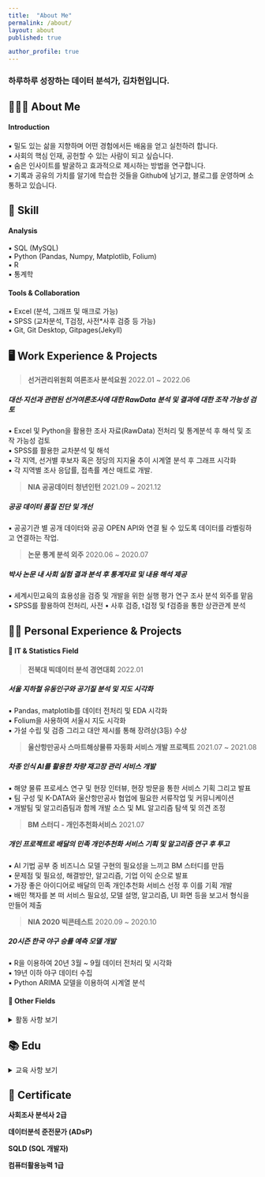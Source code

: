 ```yaml
---
title:  "About Me"
permalink: /about/
layout: about
published: true

author_profile: true
---
```


### 하루하루 성장하는 데이터 분석가, 김차헌입니다.

## 👨🏻‍🔧 About Me

#### **Introduction**

▪ 밀도 있는 삶을 지향하며 어떤 경험에서든 배움을 얻고 실천하려 합니다.   
▪ 사회의 핵심 인재, 공헌할 수 있는 사람이 되고 싶습니다.  
▪ 숨은 인사이트를 발굴하고 효과적으로 제시하는 방법을 연구합니다.  
▪ 기록과 공유의 가치를 알기에 학습한 것들을 Github에 남기고, 블로그를 운영하며 소통하고 있습니다.   

## 🧩 Skill

#### Analysis

▪ SQL (MySQL)  
▪ Python (Pandas, Numpy, Matplotlib, Folium)  
▪ R   
▪ 통계학   

#### Tools & Collaboration

▪ Excel (분석, 그래프 및 매크로 가능)  
▪ SPSS (교차분석, T검정, 사전*사후 검증 등 가능)  
▪ Git, Git Desktop, Gitpages(Jekyll)  

## 🖥 Work Experience & Projects

> **선거관리위원회 여론조사 분석요원** 2022.01 ~ 2022.06  
##### 대선·지선과 관련된 선거여론조사에 대한 RawData 분석 및 결과에 대한 조작 가능성 검토
▪ Excel 및 Python을 활용한 조사 자료(RawData) 전처리 및 통계분석 후 해석 및 조작 가능성 검토   
▪ SPSS를 활용한 교차분석 및 해석   
▪ 각 지역, 선거별 후보자 혹은 정당의 지지율 추이 시계열 분석 후 그래프 시각화  
▪ 각 지역별 조사 응답률, 접촉률 계산 매트로 개발.   

> **NIA 공공데이터 청년인턴** 2021.09 ~ 2021.12  
##### 공공 데이터 품질 진단 및 개선
▪ 공공기관 별 공개 데이터와 공공 OPEN API와 연결 될 수 있도록 데이터를 라벨링하고 연결하는 작업.     

> **논문 통계 분석 외주** 2020.06 ~ 2020.07  
##### 박사 논문 내 사회 실험 결과 분석 후 통계자료 및 내용 해석 제공
▪ 세계시민교육의 효용성을 검증 및 개발을 위한 실행 평가 연구 조사 분석 외주를 맡음  
▪ SPSS를 활용하여 전처리, 사전 • 사후 검증, t검정 및 f검증을 통한 상관관계 분석  

## 🧗🏻 Personal Experience & Projects

#### 🔗 IT & Statistics Field

> **전북대 빅데이터 분석 경연대회** 2022.01   
##### 서울 지하철 유동인구와 공기질 분석 및 지도 시각화
▪ Pandas, matplotlib를 데이터 전처리 및 EDA 시각화  
▪ Folium을 사용하여 서울시 지도 시각화   
▪ 가설 수립 및 검증 그리고 대안 제시를 통해 장려상(3등) 수상  

> **울산항만공사 스마트해상물류 자동화 서비스 개발 프로젝트** 2021.07 ~ 2021.08  
##### 차종 인식 AI를 활용한 차량 재고장 관리 서비스 개발  
▪ 해양 물류 프로세스 연구 및 현장 인터뷰, 현장 방문을 통한 서비스 기획 그리고 발표  
▪ 팀 구성 및 K-DATA와 울산항만공사 협업에 필요한 서류작업 및 커뮤니케이션  
▪ 개발팀 및 알고리즘팀과 함께 개발 소스 및 ML 알고리즘 탐색 및 의견 조정  

> **BM 스터디 - 개인추천화서비스** 2021.07  
##### 개인 프로젝트로 배달의 민족 개인추천화 서비스 기획 및 알고리즘 연구 후 투고  
▪ AI 기법 공부 중 비즈니스 모델 구현의 필요성을 느끼고 BM 스터디를 만듬  
▪ 문제점 및 필요성, 해결방안, 알고리즘, 기업 이익 순으로 발표  
▪ 가장 좋은 아이디어로 배달의 민족 개인추천화 서비스 선정 후 이를 기획 개발  
▪ 배민 책자를 본 떠 서비스 필요성, 모델 설명, 알고리즘, UI 화면 등을 보고서 형식을 만들어 제출    

> **NIA 2020 빅콘테스트** 2020.09 ~ 2020.10  
##### 20시즌 한국 야구 승률 예측 모델 개발  
▪ R을 이용하여 20년 3월 ~ 9월 데이터 전처리 및 시각화    
▪ 19년 이하 야구 데이터 수집  
▪ Python ARIMA 모델을 이용하여 시계열 분석   

#### 🔗 Other Fields
<details>
<summary> 활동 사항 보기</summary>
<div markdown="1">

> **평화통일 SNS 기자단**
2020.09 ~ 2021.07
##### 북한, 통일 관련 이슈를 주제로 SNS 콘텐츠 기획
▪ 기자 활동을 진행하며 이슈 발굴, 콘텐츠 구성을 기획  
▪ 카드뉴스 제작(PPT) 그리고 콘텐츠 영상 제작   
▪ 실제 새터민 기관 및 새터민 인터뷰 진행  

> **캄보디아 해외봉사** 
2018.07 (10일)
▪ 캄보디아 오지마을 교육봉사 아이디어 공모 우승 → 교육 봉사 기획 및 운영 팀장 수행  
▪ 마을 학교 화장실 짓기   

> **수원국 ODA 사업 실효성 조사** 
2017.10 ~ 2018.02 
##### 한국-라오스 여성 직업 교육 ODA 사업 실효성 검증 및 현지 답사
▪ 교내 CK-1 사업단 해외파견 조사팀으로 발탁, 팀장을 맡아 프로젝트 수행  
▪ ODA 사업주체(여성가족부), 라오스 현지 기관(직업학교, 관련기관), 국제기구(KOICA, UN WOMEN)과 컨택, 인터뷰 그리고 관련자료 받기   
▪ 사업 보고회 발표 및 보고서 작성  

</div>
</details>

## 📚 Edu

<details>
<summary> 교육 사항 보기</summary>
<div markdown="1">

> **전북대학교 학사과정**
2016.03 ~ 2022.02
##### 주 전공, 정치외교 / 부전공, 통계학
▪ 데이터 과학기초, R 입문, Python, 데이터시각화, 통계데이터베이스, 머신러닝 이수    
▪ 통계학 입문, 회귀분석, 통계수학 이수  

> [**데이터 청년 캠퍼스 (BIg Leader)**](https://heoni00.github.io/professional-exp/bigleader-02/)
NIA, 2021.06 ~ 2022.08
##### 프로그래밍 언어, 데이터 분석 및 AI 기법 강의 그리고 공기관 협업 프로젝트
▪ Python, 크롤링 기법, ML & DL, 컴퓨터 비전에 대한 지식 및 기술 공부 
▪ 울산항만공사, 울산로지스틱과 스마트물류 자동화 플랫폼 개발 프로젝트 진행
▪ 개별 스터디 진행 

> **공공데이터 분석 훈련**
한국지능정보사회진흥원, 2022.01
##### Python을 기반으로 데이터 분석 프로세스 학습
▪ API 사용법, 데이터 시각화 부분 집중 학습

> **스페인 바르셀로나 자치대학 교환학생**
2018.07
##### 국제개발협력 ODA 전문가 양성 프로그램
▪ 스페인어 기초 강습 진행, 수업은 영어
▪ 국제사회 ODA 전략 및 외교적 접근법 그리고 국제 동세 학습

</div>
</details>

## 📜 Certificate 

**사회조사 분석사 2급**

**데이터분석 준전문가 (ADsP)**

**SQLD (SQL 개발자)**

**컴퓨터활용능력 1급**